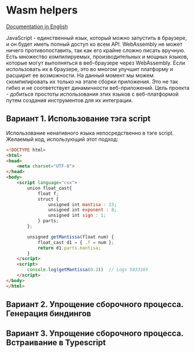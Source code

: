 # Wasm helpers

[Documentation in English](README_en.md)

JavaScript - единственный язык, который можно запустить в браузере, и он будет иметь полный доступ ко всем API.
WebAssembly не может ничего противопоставить, так как его крайне сложно писать вручную. Есть множество
компилируемых, производительных и мощных языков, которые могут выполняться в веб-браузере через WebAssembly.
Если использовать их в браузере, это во многом улучшит платформу и расширит ее возможности.
На данный момент мы можем скомпилировать их только на этапе сборки приложения. Это не так гибко и не
соответствует динамичности веб-приложений.
Цель проекта - добиться простоты использования этих языков с веб-платформой путем создания инструментов
для их интеграции.


## Вариант 1. Использование тэга script

Использование ненативного языка непосредственно в тэге script.
Желаемый код, использующий этот подход:

```html
<!DOCTYPE html>
<html>
<head>
    <meta charset="UTF-8">
</head>
<body>
    <script language="cxx">
        union float_cast{
            float f;
            struct {
                unsigned int mantisa : 23;
                unsigned int exponent : 8;
                unsigned int sign : 1;
            } parts;
        };

        unsigned getMantissa(float num) {
            float_cast d1 = { .f = num };
            return d1.parts.mantisa;
        }
    </script>
    <script>
        console.log(getMantissa(0.2))  // Logs 5033165
    </script>
</body>
</html>
```


## Вариант 2. Упрощение сборочного процесса. Генерация биндингов


## Вариант 3. Упрощение сборочного процесса. Встраивание в Typescript
